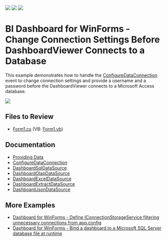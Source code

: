 <!-- default badges list -->
![](https://img.shields.io/endpoint?url=https://codecentral.devexpress.com/api/v1/VersionRange/128581100/19.1.3%2B)
[![](https://img.shields.io/badge/Open_in_DevExpress_Support_Center-FF7200?style=flat-square&logo=DevExpress&logoColor=white)](https://supportcenter.devexpress.com/ticket/details/E4759)
[![](https://img.shields.io/badge/📖_How_to_use_DevExpress_Examples-e9f6fc?style=flat-square)](https://docs.devexpress.com/GeneralInformation/403183)
<!-- default badges end -->
# BI Dashboard for WinForms - Change Connection Settings Before DashboardViewer Connects to a Database

This example demonstrates how to handle the [ConfigureDataConnection](http://docs.devexpress.com/Dashboard/DevExpress.DashboardWin.DashboardViewer.ConfigureDataConnection) event to change connection settings and provide a username and a password before the DashboardViewer connects to a Microsoft Access database.

![](/images/screenshot.png)

## Files to Review 

* [Form1.cs](./CS/Dashboard_ConfigureDataConnection/Form1.cs) (VB: [Form1.vb](./VB/Dashboard_ConfigureDataConnection/Form1.vb))

## Documentation

- [Providing Data](https://docs.devexpress.com/Dashboard/16914)
- [ConfigureDataConnection](https://docs.devexpress.com/Dashboard/DevExpress.DashboardWin.IDashboardControl.ConfigureDataConnection)
- [DashboardSqlDataSource](https://docs.devexpress.com/Dashboard/DevExpress.DashboardCommon.DashboardSqlDataSource)
- [DashboardOlapDataSource](https://docs.devexpress.com/Dashboard/DevExpress.DashboardCommon.DashboardOlapDataSource)
- [DashboardExcelDataSource](https://docs.devexpress.com/Dashboard/DevExpress.DashboardCommon.DashboardExcelDataSource)
- [DashboardExtractDataSource](https://docs.devexpress.com/Dashboard/DevExpress.DashboardCommon.DashboardExtractDataSource)
- [DashboardJsonDataSource](https://docs.devexpress.com/Dashboard/DevExpress.DashboardCommon.DashboardJsonDataSource)

## More Examples

- [Dashboard for WinForms - Define IConnectionStorageService filtering unnecessary connections from app.config](https://github.com/DevExpress-Examples/how-to-define-iconnectionstorageservice-filtering-unnecessary-connections-from-appconfig-t281449)
- [Dashboard for WinForms - Bind a dashboard to a Microsoft SQL Server database file at runtime](https://github.com/DevExpress-Examples/how-to-bind-dashboard-to-sql-server-database-file)

